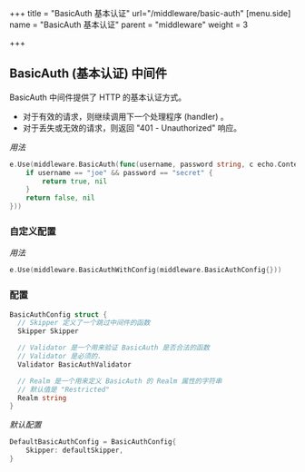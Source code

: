 +++
title = "BasicAuth 基本认证"
url="/middleware/basic-auth"
[menu.side]
  name = "BasicAuth 基本认证"
  parent = "middleware"
  weight = 3

+++

## BasicAuth (基本认证) 中间件

BasicAuth 中间件提供了 HTTP 的基本认证方式。

- 对于有效的请求，则继续调用下一个处理程序 (handler) 。
- 对于丢失或无效的请求，则返回 "401 - Unauthorized" 响应。

*用法*

```go
e.Use(middleware.BasicAuth(func(username, password string, c echo.Context) (bool, error) {
	if username == "joe" && password == "secret" {
		return true, nil
	}
	return false, nil
}))
```

### 自定义配置

*用法*

```go
e.Use(middleware.BasicAuthWithConfig(middleware.BasicAuthConfig{}))
```

### 配置

```go
BasicAuthConfig struct {
  // Skipper 定义了一个跳过中间件的函数
  Skipper Skipper

  // Validator 是一个用来验证 BasicAuth 是否合法的函数
  // Validator 是必须的.
  Validator BasicAuthValidator

  // Realm 是一个用来定义 BasicAuth 的 Realm 属性的字符串
  // 默认值是 "Restricted"
  Realm string
}
```

*默认配置*

```go
DefaultBasicAuthConfig = BasicAuthConfig{
	Skipper: defaultSkipper,
}
```
